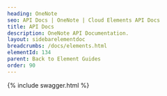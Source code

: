 ```yaml
---
heading: OneNote
seo: API Docs | OneNote | Cloud Elements API Docs
title: API Docs
description: OneNote API Documentation.
layout: sidebarelementdoc
breadcrumbs: /docs/elements.html
elementId: 134
parent: Back to Element Guides
order: 90
---
```


{% include swagger.html %}
